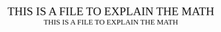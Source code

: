 <style>
    @import url('https://fonts.googleapis.com/css2?family=Fira+Code:wght@300..700&display=swap');
</style>

<div style="font-size: 20pt; text-align: center; font-family: 'Fira Code', serif;">
    THIS IS A FILE TO EXPLAIN THE MATH
</div>

<div style="font-size: 13pt; text-align: center; font-family: 'Fira Code', serif;">
    THIS IS A FILE TO EXPLAIN THE MATH
</div>